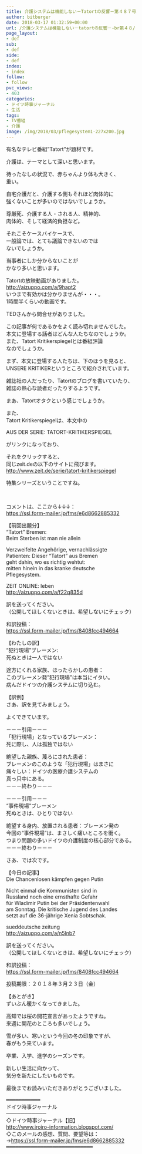 ```yaml
---
title: 介護システムは機能しない－Tatortの反響－第４８７号
author: bitburger
date: 2018-03-17 01:32:59+00:00
url: /介護システムは機能しない－tatortの反響－-br第４８/
page_layout:
- def
sub:
- def
side:
- def
index:
- index
follow:
- follow
pvc_views:
- 403
categories:
- ドイツ時事ジャーナル
- 生活
tags:
- TV番組
- 介護
image: /img/2018/03/pflegesystem1-227x200.jpg
---
```

有名なテレビ番組&#8221;Tatort&#8221;が題材です。

介護は、テーマとして深いと思います。

待ったなしの状況で、赤ちゃんより体も大きく、  
重い。

自宅介護だと、介護する側もそれほど肉体的に  
強くないことが多いのではないでしょうか。

尊厳死、介護する人・される人、精神的、  
肉体的、そして経済的負担など。

それこそケースバイケースで、  
一般論では、とても議論できないのでは  
ないでしょうか。

当事者にしか分からないことが  
かなり多いと思います。

Tatortの放映動画がありました。  
http://aizuppo.com/a/9hapt2  
いつまで有効かは分かりませんが・・・。  
1時間半くらいの動画です。

  
TEDさんから問合せがありました。

この記事が何であるかをよく読み切れませんでした。  
本文に登場する話者はどんな人たちなのでしょうか。  
また、Tatort Kritikerspiegelとは番組評論  
なのでしょうか。

  
まず、本文に登場する人たちは、下のほうを見ると、  
UNSERE KRITIKERというところで紹介されています。

雑誌社の人だったり、Tatortのブログを書いていたり、  
雑誌の熱心な読者だったりするようです。

まあ、Tatortオタクという感じでしょうか。

  
また、  
Tatort Kritikerspiegelは、本文中の

AUS DER SERIE: TATORT-KRITIKERSPIEGEL

がリンクになっており、

それをクリックすると、  
同じzeit.deの以下のサイトに飛びます。  
<a rel="noopener" href="http://www.zeit.de/serie/tatort-kritikerspiegel" target="_blank">http://www.zeit.de/serie/tatort-kritikerspiegel</a>

特集シリーズということですね。

&nbsp;

コメントは、ここから↓↓↓：  
https://ssl.form-mailer.jp/fms/e6d8662885332

  
【前回出題分】  
&#8220;Tatort&#8221; Bremen:  
Beim Sterben ist man nie allein

Verzweifelte Angehörige, vernachlässigte  
Patienten: Dieser &#8220;Tatort&#8221; aus Bremen  
geht dahin, wo es richtig wehtut:  
mitten hinein in das kranke deutsche  
Pflegesystem.

ZEIT ONLINE: leben  
<a rel="noopener" href="http://aizuppo.com/a/f22q835d" target="_blank">http://aizuppo.com/a/f22q835d</a>

訳を送ってください。  
（公開してほしくないときは、希望しないにチェック）

和訳投稿：  
 <a rel="noopener" href="https://ssl.form-mailer.jp/fms/8408fcc494664" target="_blank">https://ssl.form-mailer.jp/fms/8408fcc494664</a>

  
【わたしの訳】  
&#8220;犯行現場&#8221;ブレーメン:  
死ぬときは一人ではない

途方にくれる家族、ほったらかしの患者：  
このブレーメン発&#8221;犯行現場&#8221;は本当にイタい。  
病んだドイツの介護システムに切り込む。

  
【訳例】  
さあ、訳を見てみましょう。

よくできています。

－－－引用－－－  
「犯行現場」となっているブレーメン：  
死に際し、人は孤独ではない

絶望した親族、蔑ろにされた患者：  
ブレーメンのこのような「犯行現場」はまさに  
痛々しい：ドイツの医療介護システムの  
真っ只中にある。  
－－－終わり－－－

  
－－－引用－－－  
“事件現場”ブレーメン  
死ぬときは、ひとりではない

絶望する身内、放置される患者：ブレーメン発の  
今回の“事件現場”は、まさしく痛いところを衝く。  
つまり問題の多いドイツの介護制度の核心部分である。  
－－－終わり－－－

  
さあ、では次です。

【今日の記事】  
Die Chancenlosen kämpfen gegen Putin

Nicht einmal die Kommunisten sind in  
Russland noch eine ernsthafte Gefahr  
für Wladimir Putin bei der Präsidentenwahl  
am Sonntag. Die kritische Jugend des Landes  
setzt auf die 36-jährige Xenia Sobtschak.

sueddeutsche zeitung  
<a rel="noopener" href="http://aizuppo.com/a/n5lnb7" target="_blank">http://aizuppo.com/a/n5lnb7</a>

訳を送ってください。  
（公開してほしくないときは、希望しないにチェック）

和訳投稿：  
 <a rel="noopener" href="https://ssl.form-mailer.jp/fms/8408fcc494664" target="_blank">https://ssl.form-mailer.jp/fms/8408fcc494664</a>

投稿期限：２０１８年３月２３日（金）

  
【あとがき】  
ずいぶん暖かくなってきました。

高知では桜の開花宣言があったようですね。  
来週に開花のところも多いでしょう。

雪が多い、寒いという今回の冬の印象ですが、  
春がもう来ています。

卒業、入学、進学のシーズンです。

新しい生活に向かって、  
気分を新たにしたいものです。

  
最後までお読みいただきありがとうございました。

  
━━━━━━━━━━━  
ドイツ時事ジャーナル  
───────────  
◇ドイツ時事ジャーナル【旧】  
<a rel="noopener" href="http://www.iroiro-information.blogspot.com/" target="_blank">http://www.iroiro-information.blogspot.com/</a>  
◇このメールの感想、質問、要望等は：  
-><a rel="noopener" href="https://ssl.form-mailer.jp/fms/e6d8662885332" target="_blank">https://ssl.form-mailer.jp/fms/e6d8662885332</a>  
━━━━━━━━━━━━━━━━━━━━━━━━━━━━